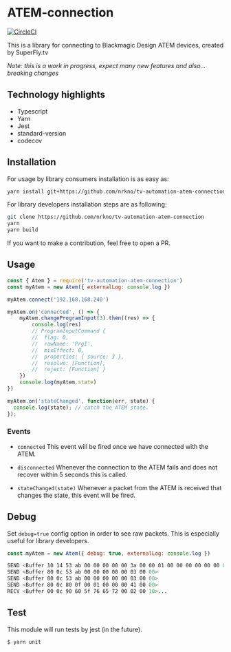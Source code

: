 # ATEM-connection
[![CircleCI](https://circleci.com/gh/nrkno/tv-automation-atem-connection.svg?style=svg)](https://circleci.com/gh/nrkno/tv-automation-atem-connection)

This is a library for connecting to Blackmagic Design ATEM devices, created by SuperFly.tv

_Note: this is a work in progress, expect many new features and also... breaking changes_

## Technology highlights
- Typescript
- Yarn
- Jest
- standard-version
- codecov

## Installation

For usage by library consumers installation is as easy as:
```sh
yarn install git+https://github.com/nrkno/tv-automation-atem-connection
```

For library developers installation steps are as following:
```sh
git clone https://github.com/nrkno/tv-automation-atem-connection
yarn
yarn build
```

If you want to make a contribution, feel free to open a PR.

## Usage

```javascript
const { Atem } = require('tv-automation-atem-connection')
const myAtem = new Atem({ externalLog: console.log })

myAtem.connect('192.168.168.240')

myAtem.on('connected', () => {
	myAtem.changeProgramInput(3).then((res) => {
		console.log(res)
		// ProgramInputCommand {
		// 	flag: 0,
		// 	rawName: 'PrgI',
		// 	mixEffect: 0,
		// 	properties: { source: 3 },
		// 	resolve: [Function],
		// 	reject: [Function] }
	})
	console.log(myAtem.state)
})

myAtem.on('stateChanged', function(err, state) {
  console.log(state); // catch the ATEM state.
});
```

### Events

- `connected`
This event will be fired once we have connected with the ATEM.

- `disconnected`
Whenever the connection to the ATEM fails and does not recover within 5 seconds this is called.

- `stateChanged(state)`
Whenever a packet from the ATEM is received that changes the state, this event will be fired.

## Debug

Set `debug=true` config option in order to see raw packets. This is especially useful for library developers.
```javascript
const myAtem = new Atem({ debug: true, externalLog: console.log })
```
```sh
SEND <Buffer 10 14 53 ab 00 00 00 00 00 3a 00 00 01 00 00 00 00 00 00 00>
SEND <Buffer 80 0c 53 ab 00 00 00 00 00 03 00 00>
SEND <Buffer 80 0c 53 ab 00 00 00 00 00 03 00 00>
SEND <Buffer 80 0c 80 0f 00 01 00 00 00 41 00 00>
RECV <Buffer 00 0c 90 60 5f 76 65 72 00 02 00 10>...
```

## Test

This module will run tests by jest (in the future).
```sh
$ yarn unit
```
